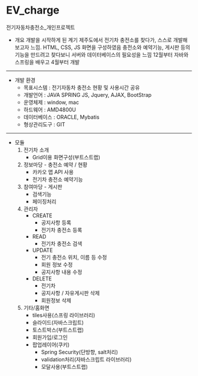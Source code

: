 # EV_charge

전기자동차충전소_개인프로젝트

+ 개요
개발을 시작하게 된 계기
제주도에서 전기차 충전소를 찾다가, 스스로 개발해보고자 느낌.  HTML, CSS, JS 화면을 구성하였음
충전소와 예약기능, 게시판 등의 기능을 만드려고 찾다보니 서버와 데이터베이스의 필요성을 느낌
12월부터 자바와 스프링을 배우고 4월부터 개발 

-----------------
+ 개발 환경
  + 목표시스템 : 전기자동차 충전소 현황 및 사용시간 공유
  + 개발언어 : JAVA SPRING
    JS, Jquery, AJAX, BootStrap
  + 운영체제 : window, mac
  + 하드웨어 : AMD4800U
  + 데이터베이스 : ORACLE, Mybatis
  + 형상관리도구 : GIT

-----------------
+ 모듈
  1. 전기차 소개
      + Grid이용 화면구성(부트스트랩)
  3. 정보마당 - 충전소 예약 / 현황
      + 카카오 맵 API 사용
      + 전기차 충전소 예약기능
  5. 참여마당 - 게시판
      + 검색기능
      + 페이징처리
  7. 관리자
      + CREATE
          + 공지사항 등록
          + 전기차 충전소 등록
      + READ
          + 전기차 충전소 검색
      + UPDATE
          + 전기 충전소 위치, 이름 등 수정
          + 회원 정보 수정
          + 공지사항 내용 수정
      + DELETE
          + 전기차 
          + 공지사항 / 자유게시판 삭제
          + 회원정보 삭제
  9. 기타/홈화면
      + tiles사용(스프링 라이브러리)
      + 슬라이드(자바스크립트)
      + 토스트박스(부트스트랩)
      + 회원가입/로그인
      + 팝업레이어(쿠키)
          + Spring Security(단방향, salt처리)
          + validation처리(자바스크립트 라이브러리)
          + 모달사용(부트스트랩)
      
